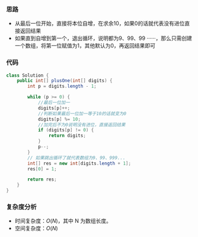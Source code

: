 ### 思路

-   从最后一位开始，直接将本位自增，在求余10，如果0的话就代表没有进位直接返回结果
-   如果直到自增到第一个，退出循环，说明都为9、99、99 ······，那么只需创建一个数组，将第一位赋值为1，其他默认为0，再返回结果即可

### 代码


```java
class Solution {
    public int[] plusOne(int[] digits) {
        int p = digits.length - 1;

        while (p >= 0) {
            //最后一位加一
            digits[p]++;
            //判断如果最后一位加一等于10的话就变为0
            digits[p] %= 10;
            //加完后不为0说明没有进位，直接返回结果
            if (digits[p] != 0) {
                return digits;
            }
            p--;
        }
        // 如果跳出循环了就代表数组为9、99、999...
        int[] res = new int[digits.length + 1];
        res[0] = 1;

        return res;
    }
}
```

### **复杂度分析**

- 时间复杂度：$O(N)$，其中 N 为数组长度。
- 空间复杂度：$O(N)$